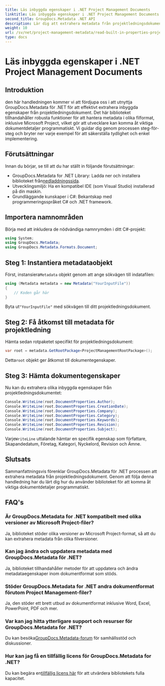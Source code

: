 ```yaml
---
title: Läs inbyggda egenskaper i .NET Project Management Documents
linktitle: Läs inbyggda egenskaper i .NET Project Management Documents
second_title: GroupDocs.Metadata .NET API
description: Lär dig att extrahera metadata från projektledningsdokument med hjälp av GroupDocs.Metadata för .NET. Förbättra dina dokumentbehandlingsmöjligheter.
weight: 10
url: /sv/net/project-management-metadata/read-built-in-properties-project-management-documents/
type: docs
---
```

# Läs inbyggda egenskaper i .NET Project Management Documents

## Introduktion
den här handledningen kommer vi att fördjupa oss i att utnyttja GroupDocs.Metadata för .NET för att effektivt extrahera inbyggda egenskaper från projektledningsdokument. Det här biblioteket tillhandahåller robusta funktioner för att hantera metadata i olika filformat, inklusive Microsoft Project, vilket gör att utvecklare kan komma åt viktiga dokumentdetaljer programmatiskt. Vi guidar dig genom processen steg-för-steg och bryter ner varje exempel för att säkerställa tydlighet och enkel implementering.
## Förutsättningar
Innan du börjar, se till att du har ställt in följande förutsättningar:
-  GroupDocs.Metadata for .NET Library: Ladda ner och installera biblioteket från[nedladdningssida](https://releases.groupdocs.com/metadata/net/).
- Utvecklingsmiljö: Ha en kompatibel IDE (som Visual Studio) installerad på din maskin.
- Grundläggande kunskaper i C#: Bekantskap med programmeringsspråket C# och .NET framework.

## Importera namnområden
Börja med att inkludera de nödvändiga namnrymden i ditt C#-projekt:
```csharp
using System;
using GroupDocs.Metadata;
using GroupDocs.Metadata.Formats.Document;
```
## Steg 1: Instantiera metadataobjekt
 Först, instansiera`Metadata` objekt genom att ange sökvägen till indatafilen:
```csharp
using (Metadata metadata = new Metadata("YourInputFile"))
{
    // Koden går här
}
```
 Byta ut`"YourInputFile"` med sökvägen till ditt projektledningsdokument.
## Steg 2: Få åtkomst till metadata för projektledning
Hämta sedan rotpaketet specifikt för projektledningsdokument:
```csharp
var root = metadata.GetRootPackage<ProjectManagementRootPackage>();
```
Detta`root` objekt ger åtkomst till dokumentegenskaper.
## Steg 3: Hämta dokumentegenskaper
Nu kan du extrahera olika inbyggda egenskaper från projektledningsdokumentet:
```csharp
Console.WriteLine(root.DocumentProperties.Author);
Console.WriteLine(root.DocumentProperties.CreationDate);
Console.WriteLine(root.DocumentProperties.Company);
Console.WriteLine(root.DocumentProperties.Category);
Console.WriteLine(root.DocumentProperties.Keywords);
Console.WriteLine(root.DocumentProperties.Revision);
Console.WriteLine(root.DocumentProperties.Subject);
```
 Varje`WriteLine` uttalande hämtar en specifik egenskap som författare, Skapandedatum, Företag, Kategori, Nyckelord, Revision och Ämne.

## Slutsats
Sammanfattningsvis förenklar GroupDocs.Metadata för .NET processen att extrahera metadata från projektledningsdokument. Genom att följa denna handledning har du lärt dig hur du använder biblioteket för att komma åt viktiga dokumentdetaljer programmatiskt.

## FAQ's
### Är GroupDocs.Metadata for .NET kompatibelt med olika versioner av Microsoft Project-filer?
Ja, biblioteket stöder olika versioner av Microsoft Project-format, så att du kan extrahera metadata från olika filversioner.
### Kan jag ändra och uppdatera metadata med GroupDocs.Metadata för .NET?
Ja, biblioteket tillhandahåller metoder för att uppdatera och ändra metadataegenskaper inom dokumentformat som stöds.
### Stöder GroupDocs.Metadata for .NET andra dokumentformat förutom Project Management-filer?
Ja, den stöder ett brett utbud av dokumentformat inklusive Word, Excel, PowerPoint, PDF och mer.
### Var kan jag hitta ytterligare support och resurser för GroupDocs.Metadata for .NET?
 Du kan besöka[GroupDocs.Metadata-forum](https://forum.groupdocs.com/c/metadata/14) för samhällsstöd och diskussioner.
### Hur kan jag få en tillfällig licens för GroupDocs.Metadata for .NET?
 Du kan begära en[tillfällig licens här](https://purchase.groupdocs.com/temporary-license/) för att utvärdera bibliotekets fulla kapacitet.